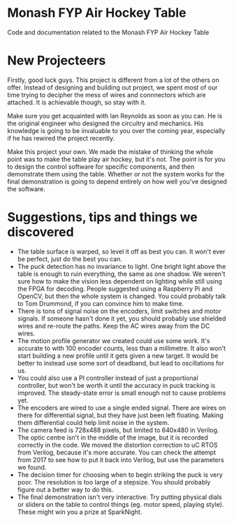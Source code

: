 # Monash FYP Air Hockey Table
Code and documentation related to the Monash FYP Air Hockey Table

# New Projecteers
Firstly, good luck guys. This project is different from a lot of the others on offer.
Instead of designing and building out project, we spent most of our time trying to decipher the mess of wires and connnectors
which are attached. It is achievable though, so stay with it.

Make sure you get acquainted with Ian Reynolds as soon as you can. He is the original engineer who designed the circuitry and mechanics.
His knowledge is going to be invaluable to you over the coming year, especially if he has rewired the project recently.

Make this project your own. We made the mistake of thinking the whole point was to make the table play air hockey, but it's not.
The point is for you to design the control software for specific components, and then demonstrate them using the table.
Whether or not the system works for the final demonstration is going to depend entirely on how well you've designed the software.

# Suggestions, tips and things we discovered

* The table surface is warped, so level it off as best you can. It won't ever be perfect, just do the best you can.
* The puck detection has no invariance to light. One bright light above the table is enough to ruin everything, the same as one shadow.
We weren't sure how to make the vision less dependent on lighting while still using the FPGA for decoding. People suggested using a
Raspberry Pi and OpenCV, but then the whole system is changed. You could probably talk to Tom Drummond, if you can convince him to make time.
* There is tons of signal noise on the encoders, limit switches and motor signals. If someone hasn't done it yet, you should probably use
shielded wires and re-route the paths. Keep the AC wires away from the DC wires.
* The motion profile generator we created could use some work. It's accurate to with 100 encoder counts, less than a millimetre.
It also won't start building a new profile until it gets given a new target. It would be better to instead use some sort of deadband,
but lead to oscillations for us.
* You could also use a PI controller instead of just a proportional controller, but won't be worth it until the accuracy in puck tracking is
improved. The steady-state error is small enough not to cause problems yet.
* The encoders are wired to use a single ended signal. There are wires on there for differential signal, but they have just been left
floating. Making them differential could help limit noise in the system.
* The camera feed is 728x488 pixels, but limited to 640x480 in Verilog. The optic centre isn't in the middle of the image, but it is
recorded correctly in the code. We moved the distortion correction to uC RTOS from Verilog, because it's more accurate. You can check
the attempt from 2017 to see how to put it back into Verilog, but use the parameters we found.
* The decision timer for choosing when to begin striking the puck is very poor. The resolution is too large of a stepsize. You should
probably figure out a better way to do this.
* The final demonstration isn't very interactive. Try putting physical dials or sliders on the table to control things (eg. motor speed,
playing style). These might win you a prize at SparkNight.
